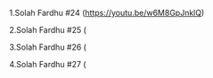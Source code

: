 
  1.Solah Fardhu #24 (https://youtu.be/w6M8GpJnklQ)
  
  2.Solah Fardhu #25 (
  
  3.Solah Fardhu #26 (

  4.Solah Fardhu #27 (
